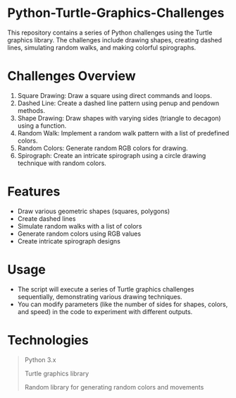 # Python-Turtle-Graphics-Challenges
This repository contains a series of Python challenges using the Turtle graphics library. The challenges include drawing shapes, creating dashed lines, simulating random walks, and making colorful spirographs.

# Challenges Overview
1. Square Drawing: Draw a square using direct commands and loops.
2. Dashed Line: Create a dashed line pattern using penup and pendown methods.
3. Shape Drawing: Draw shapes with varying sides (triangle to decagon) using a function.
4. Random Walk: Implement a random walk pattern with a list of predefined colors.
5. Random Colors: Generate random RGB colors for drawing.
6. Spirograph: Create an intricate spirograph using a circle drawing technique with random colors.

# Features
- Draw various geometric shapes (squares, polygons)
- Create dashed lines
- Simulate random walks with a list of colors
- Generate random colors using RGB values
- Create intricate spirograph designs

# Usage
- The script will execute a series of Turtle graphics challenges sequentially, demonstrating various drawing techniques.
- You can modify parameters (like the number of sides for shapes, colors, and speed) in the code to experiment with different outputs.

# Technologies
> Python 3.x
> 
> Turtle graphics library
> 
> Random library for generating random colors and movements
